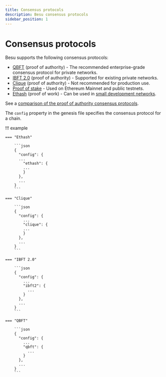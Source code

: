 ```yaml
---
title: Consensus protocols
description: Besu consensus protocols
sidebar_position: 1
---
```


# Consensus protocols

Besu supports the following consensus protocols:

- [QBFT](qbft.md) (proof of authority) - The recommended enterprise-grade consensus protocol for private networks.
- [IBFT 2.0](ibft.md) (proof of authority) - Supported for existing private networks.
- [Clique](clique.md) (proof of authority) - Not recommended for production use.
- [Proof of stake](../../../../public-networks/concepts/proof-of-stake/index.md) - Used on Ethereum Mainnet and public testnets.
- [Ethash](https://ethereum.org/en/developers/docs/consensus-mechanisms/pow/) (proof of work) - Can be used in [small development networks](../../../tutorials/ethash.md).

See a [comparison of the proof of authority consensus protocols](../../../concepts/poa.md).

The `config` property in the genesis file specifies the consensus protocol for a chain.

!!! example

    === "Ethash"

        ```json
        {
          "config": {
          ...
            "ethash": {
            ...
            }
          },
          ...
        }
        ```

    === "Clique"

        ```json
        {
          "config": {
            ...
            "clique": {
            ...
            }
          },
          ...
        }
        ```

    === "IBFT 2.0"

        ```json
        {
          "config": {
            ...
            "ibft2": {
              ...
            }
          },
          ...
        }
        ```

    === "QBFT"

        ```json
        {
          "config": {
            ...
            "qbft": {
              ...
            }
          },
          ...
        }
        ```
